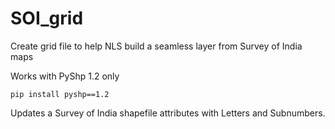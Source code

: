 # SOI_grid
Create grid file to help NLS build a seamless layer from Survey of India maps

Works with PyShp 1.2 only

`pip install pyshp==1.2`

Updates a Survey of India shapefile attributes with Letters and Subnumbers.
